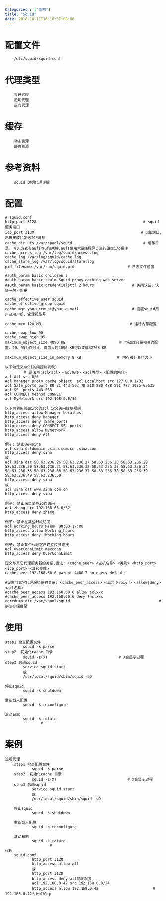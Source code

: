 ```yaml
---
Categories : ["架构"]
title: "Squid"
date: 2018-10-11T16:16:37+08:00
---
```


# 配置文件
        /etc/squid/squid.conf
# 代理类型
        普通代理
        透明代理
        反向代理
# 缓存
        动态资源
        静态资源

# 参考资料
        squid 透明代理详解
# 配置
    # squid.conf
    http_port 3128                                                # squid服务端口
    icp_port 3130                                                # udp端口,用来接收和发送ICP消息
    cache_dir ufs /var/spool/squid                                # 缓存目录, 写入方式有aufs与ufs两种,aufs使用大量线程异步进行磁盘i/o操作
    cache_access_log /var/log/squid/access.log 
    cache_log /var/log/squid/cache.log 
    cache_store_log /var/log/squid/store.log 
    pid_filename /var/run/squid.pid                        # 日志文件位置

    #auth_param basic children 5 
    #auth_param basic realm Squid proxy-caching web server 
    #auth_param basic credentialsttl 2 hours                 # 关闭认证，认证一般不需要

    cache_effective_user squid 
    cache_effective_group squid  
    cache_mgr youraccount@your.e.mail                        # 设置squid用户及用户组、管理员账号

    cache_mem 128 MB                                        # 运行内存配置

    cache_swap_low 90 
    cache_swap_high 95 
    maximum_object_size 4096 KB                        ＃ 与磁盘容量相关的配置，90、95为百分比，磁盘大时4096 KB可以改成32768 KB

    maximum_object_size_in_memory 8 KB                ＃ 内存缓存资料大小

    以下为定义acl(访问控制列表)
            ＃ 语法为:acl<acl> <acl名称> <acl类型> <配置的内容> 
    acl All src 0/0  
    acl Manager proto cache_object  acl Localhost src 127.0.0.1/32  
    acl Safe_ports port 80 21 443 563 70 210 280 488 591 777 1025-65535
    acl SSL_ports 443 563  
    acl CONNECT method CONNECT  
    acl MyNetwork src 192.168.0.0/16  

    以下为利用前面定义的acl,定义访问控制规则
    http_access allow Manager Localhost 
    http_access deny Manager 
    http_access deny !Safe_ports 
    http_access deny CONNECT SSL_ports 
    http_access allow MyNetwork 
    http_access deny All

    例子: 禁止访问sina
    acl sina dstdomain .sina.com.cn .sina.com 
    http_access deny sina 
    或 
    acl sina dst 58.63.236.26 58.63.236.27 58.63.236.28 58.63.236.29 58.63.236.30 58.63.236.31 58.63.236.32 58.63.236.33 58.63.236.34 58.63.236.35 58.63.236.36 58.63.236.37 58.63.236.38 58.63.236.39 58.63.236.49 58.63.236.50 
    http_access deny sina 
    或 
    acl sina dst www.sina.com.cn 
    http_access deny sina

    例子: 禁止来自某些ip的访问
    acl zhang src 192.168.63.6/32 
    http_access deny zhang

    例子: 禁止在某些时段访问 
    acl Working_hours MTWHF 08:00-17:00 
    http_access allow Working_hours 
    http_access deny !Working_hours

    例子: 禁止某个代理客户建立过多连接  
    acl OverConnLimit maxconn 
    http_access deny OverConnLimit

    定义与其它代理服务器的关系,语法: <cache_peer> <主机名称> <类别> <http_port> <icp_port> <其它参数> 
    cache_peer 192.168.60.6 parent 4480 7 no-query default

    #设置与其它代理服务器的关系: <cache_peer_access> <上层 Proxy > <allow|deny> <acl名称> 
    #cache_peer_access 192.168.60.6 allow aclxxx  
    #cache_peer_access 192.168.60.6 deny !aclxxx
    coredump_dir /var/spool/squid                                        # 崩溃存储目录
# 使用
    step1 检查配置文件
            squid -k parse                                
    step2  初始化cache 目录
            squid -z(X)                                # X会显示过程
    step3 启动squid
            service squid start
            或
            /usr/local/squid/sbin/squid -sD

    停止squid
            squid -k shutdown

    重新载入配置
            squid -k reconfigure

    滚动日志
            squid -k rotate
                    # 
# 案例
    透明代理
        step1 检查配置文件
                squid -k parse                                
        step2  初始化cache 目录
                squid -z(X)                                # X会显示过程
        step3 启动squid
                service squid start
                或
                /usr/local/squid/sbin/squid -sD

        停止squid
                squid -k shutdown

        重新载入配置
                squid -k reconfigure

        滚动日志
                squid -k rotate
                        # 
    代理
        squid.conf
                http_port 3128
                http_access allow all
                或
                http_port 3128
                http_access deny all前面添加
                acl 192.168.0.42 src 192.168.0.0/24
                http_access allow 192.168.0.42                        ＃ 192.168.0.42为允许的ip
